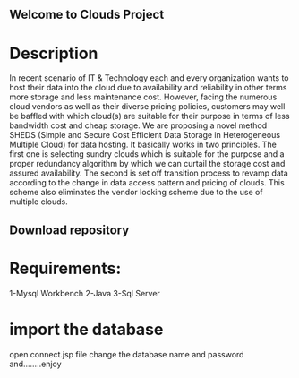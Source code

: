 ## Welcome to Clouds Project

# Description
In recent scenario of IT & Technology each and every organization wants to host their data into the cloud due to availability and reliability in other terms more storage and less maintenance cost. However, facing the numerous cloud vendors as well as their diverse pricing policies, customers may well be baffled with which cloud(s) are suitable for their purpose in terms of less bandwidth cost and cheap storage. We are proposing a novel method SHEDS (Simple and Secure Cost Efficient Data Storage in Heterogeneous Multiple Cloud) for data hosting. It basically works in two principles. The first one is selecting sundry clouds which is suitable for the purpose and a proper redundancy algorithm by which we can curtail the storage cost and assured availability. The second is set off transition process to revamp data according to the change in data access pattern and pricing of clouds. This scheme also eliminates the vendor locking scheme due to the use of multiple clouds.


## Download repository
# Requirements:
1-Mysql Workbench
2-Java
3-Sql Server
# import the database
open connect.jsp file change the database name and password
and........enjoy
